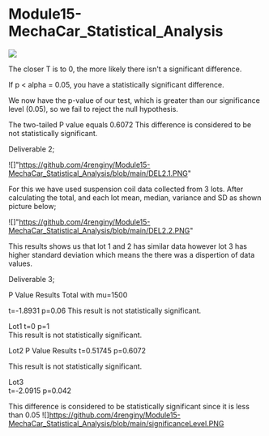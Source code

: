 # Module15-MechaCar_Statistical_Analysis

![](https://github.com/4renginy/Module15-MechaCar_Statistical_Analysis/blob/main/DEL1.2.PNG)

The closer T is to 0, the more likely there isn't a significant difference.

If p < alpha = 0.05, you have a statistically significant difference.

We now have the p-value of our test, which is greater than our significance level (0.05), so we fail to reject the null hypothesis.

  The two-tailed P value equals 0.6072
   This difference is considered to be not statistically significant.

   


   


Deliverable 2;

![]"https://github.com/4renginy/Module15-MechaCar_Statistical_Analysis/blob/main/DEL2.1.PNG"

For this we have used suspension coil data collected from 3 lots. 
After calculating the total, and each lot mean, median, variance and SD as shown picture below;

![]"https://github.com/4renginy/Module15-MechaCar_Statistical_Analysis/blob/main/DEL2.2.PNG"

This results shows us that lot 1 and 2 has similar data however lot 3 has higher standard deviation which means the there was a dispertion of data values.

Deliverable 3;

P Value Results
Total with mu=1500

t=-1.8931     p=0.06
   This result is not statistically significant.

Lot1
t=0   p=1  
  This result is not statistically significant.
   
Lot2
P Value Results
t=0.51745  p=0.6072
   
  This result is not statistically significant.

Lot3  
t=-2.0915    p=0.042
 
   This difference is considered to be statistically significant since it is less than 0.05
 ![]https://github.com/4renginy/Module15-MechaCar_Statistical_Analysis/blob/main/significanceLevel.PNG

